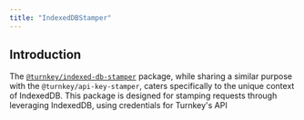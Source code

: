 ```yaml
---
title: "IndexedDBStamper"
---
```


## Introduction

The [`@turnkey/indexed-db-stamper`](https://www.npmjs.com/package/@turnkey/indexed-db-stamper) package, while sharing a similar purpose with the `@turnkey/api-key-stamper`, caters specifically to the unique context of IndexedDB. This package is designed for stamping requests through leveraging IndexedDB, using credentials for Turnkey's API

